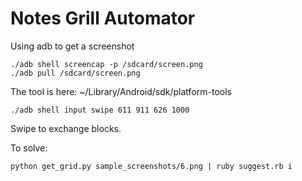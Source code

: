 # Notes Grill Automator
Using adb to get a screenshot

	./adb shell screencap -p /sdcard/screen.png
	./adb pull /sdcard/screen.png

The tool is here: ~/Library/Android/sdk/platform-tools

	./adb shell input swipe 611 911 626 1000

Swipe to exchange blocks.


To solve:

	python get_grid.py sample_screenshots/6.png | ruby suggest.rb i
